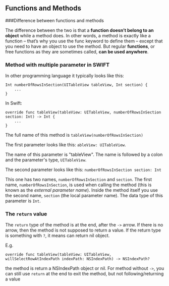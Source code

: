 ## Functions and Methods

###Difference between functions and methods

The difference between the two is that a **function doesn’t belong to an object** while a method does. In other words, a method is exactly like a function – that’s why you use the func keyword to define them – except that you need to have an object to use the method. But regular **functions**, or free functions as they are sometimes called, **can be used anywhere**.

### Method with multiple parameter in SWIFT

In other programming language it typically looks like this:
```
Int numberOfRowsInSection(UITableView tableView, Int section) {
	...}
```

In Swift:
```
override func tableView(tableView: UITableView, numberOfRowsInSection section: Int) -> Int {
	... 
}
```

The full name of this method is `tableView(numberOfRowsInSection)`

The first parameter looks like this:
`ableView: UITableView`.

The name of this parameter is "tableView". The name is followed by a colon and the parameter's type, `UITableView`.

The second parameter looks like this:
`numberOfRowsInSection section: Int`

This one has two names, `numberOfRowsInSection` and `section`. The first name, `numberOfRowsInSection`, is used when calling the method (this is known as the *external parameter name*). Inside the method itself you use the second name, `section` (the local parameter name). The data type of this parameter is `Int`.

### The `return` value

The `return` type of the method is at the end, after the `->` arrow. If there is no arrow, then the method is not supposed to return a value. If the return type is something with `?`, it means can return nil object.

E.g. 
```
override func tableView(tableView: UITableView, willSelectRowAtIndexPath indexPath: NSIndexPath) -> NSIndexPath? 
```

the method is return a NSIndexPath object or nil. For method without `->`, you can still use `return` at the end to exit the method, but not following/returning a value